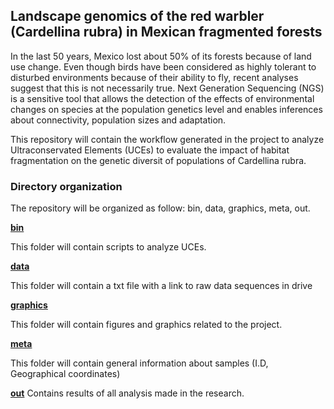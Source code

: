 ## **Landscape genomics of the red warbler (Cardellina rubra) in Mexican fragmented forests**

In the last 50 years, Mexico lost about 50% of its forests because of land use change. Even though birds have been considered as highly tolerant to disturbed environments because of their ability to fly, recent analyses suggest that this is not necessarily true. Next Generation Sequencing (NGS) is a sensitive tool that allows the detection of the effects of environmental changes on species at the population genetics level and enables inferences about connectivity, population sizes and adaptation.


This repository will contain the workflow generated in the project to analyze Ultraconservated Elements (UCEs) to evaluate the impact of habitat fragmentation on the genetic diversit  of populations of Cardellina rubra.

### **Directory organization**


The repository will be organized as follow:
bin, data, graphics, meta, out.

**[bin](/bin)**

This folder will contain scripts to analyze UCEs.

**[data](/data)**

This folder will contain a txt file with a link to raw data sequences in drive

**[graphics](/graphics)**

This folder will contain figures and graphics related to the project.


**[meta](/meta)**

This folder will contain general information about samples (I.D, Geographical coordinates)

**[out](/out)**
Contains results of all analysis made in the research.
